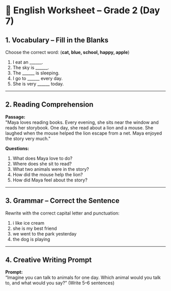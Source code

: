 # 📘 English Worksheet – Grade 2 (Day 7)

## 1. Vocabulary – Fill in the Blanks
Choose the correct word: (**cat, blue, school, happy, apple**)  

1. I eat an ______.  
2. The sky is ______.  
3. The ______ is sleeping.  
4. I go to ______ every day.  
5. She is very ______ today.  

---

## 2. Reading Comprehension
**Passage:**  
"Maya loves reading books. Every evening, she sits near the window and reads her storybook. One day, she read about a lion and a mouse. She laughed when the mouse helped the lion escape from a net. Maya enjoyed the story very much."  

**Questions:**  
1. What does Maya love to do?  
2. Where does she sit to read?  
3. What two animals were in the story?  
4. How did the mouse help the lion?  
5. How did Maya feel about the story?  

---

## 3. Grammar – Correct the Sentence
Rewrite with the correct capital letter and punctuation:  

1. i like ice cream  
2. she is my best friend  
3. we went to the park yesterday  
4. the dog is playing  

---

## 4. Creative Writing Prompt
**Prompt:**  
“Imagine you can talk to animals for one day. Which animal would you talk to, and what would you say?” (Write 5–6 sentences)  
